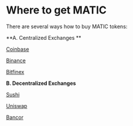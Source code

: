 # Where to get MATIC

There are several ways how to buy MATIC tokens:

**A. Centralized Exchanges **

[Coinbase](https://www.coinbase.com)

[Binance](https://www.binance.com)

[Bitfinex](https://www.bitfinex.com)

**B. Decentralized Exchanges**

[Sushi](https://sushi.com)

[Uniswap](https://uniswap.org)

[Bancor](https://bancor.network)
